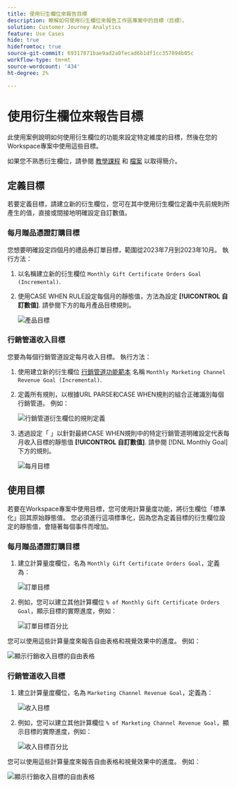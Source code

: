 ```yaml
---
title: 使用衍生欄位來報告目標
description: 瞭解如何使用衍生欄位來報告工作區專案中的目標（目標）。
solution: Customer Journey Analytics
feature: Use Cases
hide: true
hidefromtoc: true
source-git-commit: 69317871bae9ad2a0fecad6b1df1cc357094b05c
workflow-type: tm+mt
source-wordcount: '434'
ht-degree: 2%

---
```



# 使用衍生欄位來報告目標

此使用案例說明如何使用衍生欄位的功能來設定特定維度的目標，然後在您的Workspace專案中使用這些目標。

如果您不熟悉衍生欄位，請參閱 [教學課程](https://experienceleague.adobe.com/docs/customer-journey-analytics-learn/tutorials/data-views/derived-fields-in-cja.html?lang=en) 和 [檔案](../data-views/derived-fields/derived-fields.md) 以取得簡介。


## 定義目標

若要定義目標，請建立新的衍生欄位，您可在其中使用衍生欄位定義中先前規則所產生的值，直接或間接地明確設定自訂數值。


### 每月贈品憑證訂購目標

您想要明確設定四個月的禮品券訂單目標，範圍從2023年7月到2023年10月。 執行方法：

1. 以名稱建立新的衍生欄位 `Monthly Gift Certificate Orders Goal (Incremental)`.

1. 使用CASE WHEN RULE設定每個月的靜態值，方法為設定 **[!UICONTROL 自訂數值]**. 請參閱下方的每月產品目標規則。

   ![產品目標](assets/goals-derived-field-product-goals-1.png)


### 行銷管道收入目標

您要為每個行銷管道設定每月收入目標。 執行方法：

1. 使用建立新的衍生欄位 [行銷管道功能範本](/help/data-views/derived-fields/derived-fields.md#marketing-channels) 名稱 `Monthly Marketing Channel Revenue Goal (Incremental)`.

1. 定義所有規則，以根據URL PARSE和CASE WHEN規則的組合正確識別每個行銷管道。 例如：

   ![行銷管道衍生欄位的規則定義](assets/goals-derived-field-marketing-channel-1.png)

1. 透過設定「 」以針對最終CASE WHEN規則中的特定行銷管道明確設定代表每月收入目標的靜態值 **[!UICONTROL 自訂數值]**. 請參閱 [!DNL Monthly Goal] 下方的規則。

   ![每月目標](assets/goals-derived-field-marketing-channel-2.png)



## 使用目標

若要在Workspace專案中使用目標，您可使用計算量度功能，將衍生欄位「標準化」回其原始靜態值。 您必須進行這項標準化，因為您為定義目標的衍生欄位設定的靜態值，會隨著每個事件而增加。

### 每月贈品憑證訂購目標

1. 建立計算量度欄位，名為 `Monthly Gift Certificate Orders Goal`，定義為：

   ![訂單目標](assets/calculated-metric-ordersgoals.png)

1. 例如，您可以建立其他計算欄位 `% of Monthly Gift Certificate Orders Goal`，顯示目標的實際進度，例如：

   ![訂單目標百分比](assets/calculated-metric-ordersgoalspercent.png)

您可以使用這些計算量度來報告自由表格和視覺效果中的進度。 例如：

![顯示行銷收入目標的自由表格](assets/freeform-table-product-order-goals.png)


### 行銷管道收入目標

1. 建立計算量度欄位，名為 `Marketing Channel Revenue Goal`，定義為：

   ![收入目標](assets/calculated-metric-revenuegoals.png)

1. 例如，您可以建立其他計算欄位 `% of Marketing Channel Revenue Goal`，顯示目標的實際進度，例如：

   ![收入目標百分比](assets/calculated-metric-revenuegoalspercent.png)

您可以使用這些計算量度來報告自由表格和視覺效果中的進度。 例如：

![顯示行銷收入目標的自由表格](assets/freeform-table-marketing-channel-revenue-goals.png)
